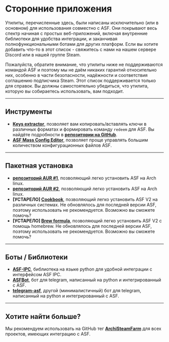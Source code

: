 # Сторонние приложения

Утилиты, перечисленные здесь, были написаны исключительно (или в основном) для использования совместно с ASF. Они покрывают весь спектр начиная с простых веб-приложений, включая внутренние библиотеки для удобства интеграции, и заканчивая полнофункциональными ботами для других платформ. Если вы хотите добавить что-то в этот список - свяжитесь с нами на нашем сервере Discord или в нашей группе Steam.

Пожалуйста, обратите внимание, что утилиты ниже не поддерживаются командой ASF и поэтому мы не даём никаких гарантий относительно них, особенно в части безопасности, надёжности и соответствия соглашению подписчика Steam. Этот список поддерживается только для справок. Вы должны самостоятельно убедиться, что утилита, которую вы собираетесь использовать, вам подходит.

* * *

## Инструменты

- **[Keys extractor](https://ske.cloudswift.me)**, позволяет вам копировать/вставлять ключи в различных форматах и формировать команду `redeem` для ASF. Вы найдёте подробности в **[репозитории на GitHub](https://github.com/Cloud-Swift/SKE)**.
- **[ASF Mass Config Editor](https://github.com/genesix-eu/asf_mass_config_editor)**, позволяет проще управлять большим количеством конфигурационных файлов ASF.

* * *

## Пакетная установка

- **[репозиторий AUR #1](https://aur.archlinux.org/packages/asf)**, позволяющий легко установить ASF на Arch linux.
- **[репозиторий AUR #2](https://aur.archlinux.org/packages/archisteamfarm-bin)**, позволяющий легко установить ASF на Arch linux.
- **[УСТАРЕЛО] [Cookbook](https://supermarket.chef.io/cookbooks/asf)**, позволяющий легко установить ASF V2 на различных системах. Не обновлялось для последней версии ASF, поэтому использовать не рекомендуется. Возможно вы сможете помочь?
- **[УСТАРЕЛО] [Brew formula](http://brewformulas.org/ArchiSteamFarm)**, позволяющий легко установить ASF V2 с помощь homebrew. Не обновлялось для последней версии ASF, поэтому использовать не рекомендуется. Возможно вы сможете помочь?

* * *

## Боты / Библиотеки

- **[ASF-IPC](https://github.com/deluxghost/ASF_IPC)**, библиотека на языке python для удобной интеграции с интерфейсом ASF IPC.
- **[ASFBot](https://github.com/dmcallejo/ASFBot)**, бот для telegram, написанный на python и интегрированный с ASF.
- **[telegram-asf](https://github.com/deluxghost/telegram-asf)**, другой (минималистичный) бот для telegram, написанный на python и интегрированный с ASF.

* * *

## Хотите найти больше?

Мы рекомендуем использовать на GitHub тег **[ArchiSteamFarm](https://github.com/topics/archisteamfarm)** для всех проектов, имеющих интеграцию с ASF.
